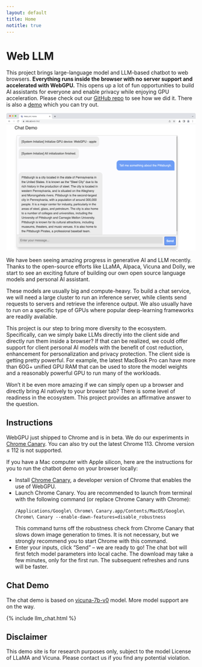 ```yaml
---
layout: default
title: Home
notitle: true
---
```


# Web LLM

This project brings large-language model and LLM-based chatbot to web browsers. **Everything runs inside the browser with no server support and accelerated with WebGPU.** This opens up a lot of fun opportunities to build AI assistants for everyone and enable privacy while enjoying GPU acceleration. Please check out our [GitHub repo](https://github.com/mlc-ai/web-llm) to see how we did it. There is also a [demo](#chat-demo) which you can try out.

<img src="img/fig/pitts.png"/>

We have been seeing amazing progress in generative AI and LLM recently. Thanks to the open-source efforts like LLaMA, Alpaca, Vicuna and Dolly, we start to see an exciting future of building our own open source language models and personal AI assistant.

These models are usually big and compute-heavy. To build a chat service, we will need a large cluster to run an inference server, while clients send requests to servers and retrieve the inference output. We also usually have to run on a specific type of GPUs where popular deep-learning frameworks are readily available.

This project is our step to bring more diversity to the ecosystem. Specifically, can we simply bake LLMs directly into the client side and directly run them inside a browser? If that can be realized, we could offer support for client personal AI models with the benefit of cost reduction, enhancement for personalization and privacy protection. The client side is getting pretty powerful. For example, the latest MacBook Pro can have more than 60G+ unified GPU RAM that can be used to store the model weights and a reasonably powerful GPU to run many of the workloads.

Won’t it be even more amazing if we can simply open up a browser and directly bring AI natively to your browser tab? There is some level of readiness in the ecosystem. This project provides an affirmative answer to the question.

## Instructions

WebGPU just shipped to Chrome and is in beta. We do our experiments in [Chrome Canary](https://www.google.com/chrome/canary/).  You can also try out the latest Chrome 113. Chrome version ≤ 112 is not supported.

If you have a Mac computer with Apple silicon, here are the instructions for you to run the chatbot demo on your browser locally:

- Install [Chrome Canary](https://www.google.com/chrome/canary/), a developer version of Chrome that enables the use of WebGPU.
- Launch Chrome Canary. You are recommended to launch from terminal with the following command (or replace Chrome Canary with Chrome):
  ```
  /Applications/Google\ Chrome\ Canary.app/Contents/MacOS/Google\ Chrome\ Canary --enable-dawn-features=disable_robustness
  ```
  This command turns off the robustness check from Chrome Canary that slows down image generation to times. It is not necessary, but we strongly recommend you to start Chrome with this command.
- Enter your inputs, click “Send” – we are ready to go! The chat bot will first fetch model parameters into local cache. The download may take a few minutes, only for the first run. The subsequent refreshes and runs will be faster.

## Chat Demo

The chat demo is based on [vicuna-7b-v0](https://huggingface.co/lmsys/vicuna-7b-delta-v0) model. More model support are on the way.

{% include llm_chat.html %}

## Disclaimer
This demo site is for research purposes only, subject to the model License of LLaMA and Vicuna. Please contact us if you find any potential violation.
